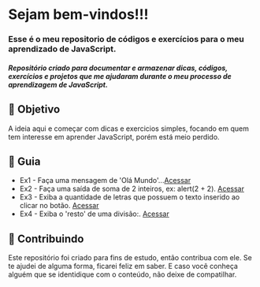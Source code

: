 <h1> 
  Sejam bem-vindos!!! <br>
</h1>

<h3>
  Esse é o meu repositorio de códigos e exercícios para o meu aprendizado de JavaScript.
</h3>

<h5> 
  Repositório criado para documentar e armazenar dicas, códigos, exercícios e projetos  que me ajudaram durante o meu processo de aprendizagem de JavaScript.
</h5>

<h2> 🎯 Objetivo </h2>
A ideia aqui e começar com dicas e exercicios simples, focando em quem tem interesse em aprender JavaScript, porém está meio perdido.

<h2 dir="auto"> 🚦 Guia </h2>

<ul dir="auto">
 <li> 
  Ex1 - Faça uma mensagem de 'Olá Mundo'...<a href="https://">Acessar</a>
 </li>
 <li> 
  Ex2 - Faça uma saída de soma de 2 inteiros, ex: alert(2 + 2). <a href="https://"> Acessar </a>
 </li>
 <li> 
  Ex3 - Exiba a quantidade de letras que possuem o texto inserido ao clicar no botão. <a href="https://"> Acessar </a>
 </li>
 <li> 
  Ex4 - Exiba o 'resto' de uma divisão:. <a href="https://"> Acessar </a>
 </li>
</ul>

<h2 dir="auto"> 🤝 Contribuindo </h2>
<p dir="auto">
  Este repositório foi criado para fins de estudo, então contribua com ele. Se te ajudei de alguma forma, ficarei feliz em
  saber. E caso você conheça alguém que se identidique com o conteúdo, não deixe de compatilhar.
</p>
